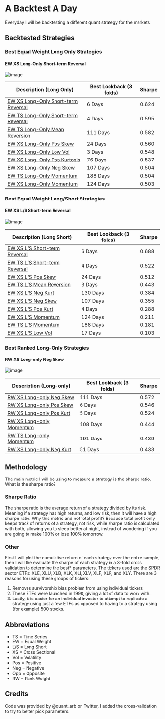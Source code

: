 # A Backtest A Day
Everyday I will be backtesting a different quant strategy for the markets

## Backtested Strategies

### Best Equal Weight Long Only Strategies

#### EW XS Long-Only Short-term Reversal
![image](https://github.com/replacementAI/A-Backtest-A-Day/assets/55959390/0b92dae3-c490-4b90-be12-49f116aa7a12)

| Description (Long Only)                  | Best Lookback (3 folds) | Sharpe |
|------------------------------------------|-------------------------|--------|
| [EW XS Long-Only Short-term Reversal][1] | 6 Days                  | 0.624  |
| [EW TS Long-Only Short-term Reversal][2] | 4 Days                  | 0.595  |
| [EW TS Long-Only Mean Reversion][3]      | 111 Days                | 0.582  |
| [EW XS Long-Only Pos Skew][4]            | 24 Days                 | 0.560  |
| [EW XS Long-Only Low Vol][5]             | 3 Days                  | 0.548  |
| [EW XS Long-Only Pos Kurtosis][6]        | 76 Days                 | 0.537  |
| [EW XS Long-Only Neg Skew][7]            | 107 Days                | 0.504  |
| [EW TS Long-Only Momentum][8]            | 188 Days                | 0.504  |
| [EW XS Long-Only Momentum][9]            | 124 Days                | 0.503  |

### Best Equal Weight Long/Short Strategies

#### EW XS L/S Short-term Reversal
![image](https://github.com/replacementAI/A-Backtest-A-Day/assets/55959390/64de2acd-6530-4f24-9ee3-c44c15f67e91)

| Description (Long Short)            | Best Lookback (3 folds) | Sharpe |
|-------------------------------------|-------------------------|--------|
| [EW XS L/S Short-term Reversal][10] | 6 Days                  | 0.688  |
| [EW TS L/S Short-term Reversal][11] | 4 Days                  | 0.522  |
| [EW XS L/S Pos Skew][12]            | 24 Days                 | 0.512  |
| [EW TS L/S Mean Reversion][13]      | 3 Days                  | 0.443  |
| [EW XS L/S Neg Kurt][14]            | 130 Days                | 0.384  |
| [EW XS L/S Neg Skew][15]            | 107 Days                | 0.355  |
| [EW XS L/S Pos Kurt][16]            | 4 Days                  | 0.288  |
| [EW XS L/S Momentum][17]            | 124 Days                | 0.211  |
| [EW TS L/S Momentum][18]            | 188 Days                | 0.181  |
| [EW XS L/S Low Vol][19]             | 17 Days                 | 0.103  |

### Best Ranked Long-Only Strategies

#### RW XS Long-only Neg Skew
![image](https://github.com/replacementAI/A-Backtest-A-Day/assets/55959390/275d18d6-dd4d-455f-8fd5-0f20a1dbfcae)


| Description (Long-only)        | Best Lookback (3 folds) | Sharpe |
|--------------------------------|-------------------------|--------|
| [RW XS Long-only Neg Skew][20] | 111 Days                | 0.572  |
| [RW XS Long-only Pos Skew][21] | 6 Days                  | 0.546  |
| [RW XS Long-only Pos Kurt][22] | 5 Days                  | 0.524  |
| [RW XS Long-only Momentum][23] | 108 Days                | 0.444  |
| [RW TS Long-only Momentum][24] | 191 Days                | 0.439  |
| [RW XS Long-only Neg Kurt][25] | 51 Days                 | 0.433  |

## Methodology
The main metric I will be using to measure a strategy is the sharpe ratio. What is the sharpe ratio?
### Sharpe Ratio
The sharpe ratio is the average return of a strategy divided by its risk. Meaning if a strategy has high returns, and low risk, then it will have a high sharpe ratio. Why this metric and not total profit? Because total profit only keeps track of returns of a strategy, not risk, while sharpe ratio is calculated with both, allowing you to sleep better at night, instead of wondering if you are going to make 100% or lose 100% tomorrow.

### Other
First I will plot the cumulative return of each strategy over the entire sample, then I will the evaluate the sharpe of each strategy in a 3-fold cross validation to determine the best* parameters. The tickers used are the SPDR sector ETFs: XLE, XLU, XLB, XLK, XLI, XLV, XLF, XLP, and XLY. There are 3 reasons for using these groups of tickers:
1. Removes survivorship bias problem from using individual tickers
2. These ETFs were launched in 1998, giving a lot of data to work with.
3. Lastly, it is easier for an individual investor to attempt to replicate a strategy using just a few ETFs as opposed to having to a strategy using (for example) 500 stocks.

## Abbreviations
- TS = Time Series
- EW = Equal Weight
- L\S = Long Short
- XS = Cross Sectional
- Vol = Volatility
- Pos = Positive
- Neg = Negative
- Opp = Opposite
- RW = Rank Weight

## Credits
Code was provided by @quant_arb on Twitter, I added the cross-validation to try to better pick parameters.

[1]: <https://github.com/replacementAI/A-Backtest-A-Day/blob/main/Sector/EW%20XS%20Long-Only%20Short-term%20Reversal.ipynb>
[2]: <https://github.com/replacementAI/A-Backtest-A-Day/blob/main/Sector/EW%20TS%20Long-Only%20Short-term%20Reversal.ipynb>
[3]: <https://github.com/replacementAI/A-Backtest-A-Day/blob/main/Sector/EW%20TS%20Long-Only%20Mean%20Reversion.ipynb>
[4]: <https://github.com/replacementAI/A-Backtest-A-Day/blob/main/Sector/EW%20XS%20Long-Only%20Pos%20Skew.ipynb>
[5]: <https://github.com/replacementAI/A-Backtest-A-Day/blob/main/Sector/EW%20XS%20Long-Only%20Low-Vol.ipynb>
[6]: <https://github.com/replacementAI/A-Backtest-A-Day/blob/main/Sector/EW%20XS%20Long-Only%20Pos%20Kurt.ipynb>
[7]: <https://github.com/replacementAI/A-Backtest-A-Day/blob/main/Sector/EW%20XS%20Long-Only%20Neg%20Skew.ipynb>
[8]: <https://github.com/replacementAI/A-Backtest-A-Day/blob/main/Sector/EW%20TS%20Long-Only%20Momentum.ipynb>
[9]: <https://github.com/replacementAI/A-Backtest-A-Day/blob/main/Sector/EW%20XS%20Long-Only%20Momentum.ipynb>

[10]: <https://github.com/replacementAI/A-Backtest-A-Day/blob/main/Sector/EW%20XS%20L%5CS%20Short-term%20Reversal.ipynb>
[11]: <https://github.com/replacementAI/A-Backtest-A-Day/blob/main/Sector/EW%20TS%20L%5CS%20Short-term%20Reversal.ipynb>
[12]: <https://github.com/replacementAI/A-Backtest-A-Day/blob/main/Sector/EW%20XS%20L%5CS%20Pos%20Skew.ipynb>
[13]: <https://github.com/replacementAI/A-Backtest-A-Day/blob/main/Sector/EW%20TS%20L%5CS%20Mean%20Reversion.ipynb>
[14]: <https://github.com/replacementAI/A-Backtest-A-Day/blob/main/Sector/EW%20XS%20L%5CS%20Neg%20Kurt.ipynb>
[15]: <https://github.com/replacementAI/A-Backtest-A-Day/blob/main/Sector/EW%20XS%20L%5CS%20Neg%20Skew.ipynb>
[16]: <https://github.com/replacementAI/A-Backtest-A-Day/blob/main/Sector/EW%20XS%20L%5CS%20Pos%20Kurt.ipynb>
[17]: <https://github.com/replacementAI/A-Backtest-A-Day/blob/main/Sector/EW%20XS%20L%5CS%20Momentum.ipynb>
[18]: <https://github.com/replacementAI/A-Backtest-A-Day/blob/main/Sector/EW%20TS%20L%5CS%20Momentum.ipynb>
[19]: <https://github.com/replacementAI/A-Backtest-A-Day/blob/main/Sector/EW-XS-L%5CS-Low-Vol.ipynb>

[20]: <https://github.com/replacementAI/A-Backtest-A-Day/blob/main/Sector/RW%20XS%20Long-only%20Neg%20Skew.ipynb>
[21]: <https://github.com/replacementAI/A-Backtest-A-Day/blob/main/Sector/RW%20XS%20Long-only%20Pos%20Skew.ipynb>
[22]: <https://github.com/replacementAI/A-Backtest-A-Day/blob/main/Sector/RW%20XS%20Long-Only%20Pos%20Kurtosis.ipynb>
[23]: <https://github.com/replacementAI/A-Backtest-A-Day/blob/main/Sector/RW%20XS%20Long-only%20Momentum.ipynb>
[24]: <https://github.com/replacementAI/A-Backtest-A-Day/blob/main/Sector/RW%20TS%20Long-Only%20Momentum.ipynb>
[25]: <https://github.com/replacementAI/A-Backtest-A-Day/blob/main/Sector/RW%20XS%20Long-only%20Neg%20Kurt.ipynb>
